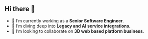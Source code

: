 ## Hi there 👋

- 🔭 I’m currently working as a **Senior Software Engineer**.
- 🌱 I’m diving deep into **Legacy and AI service integrations**.
- 👯 I’m looking to collaborate on **3D web based platform business**.
